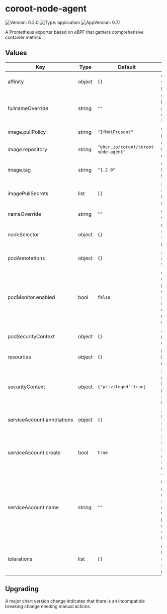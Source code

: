 # coroot-node-agent

![Version: 0.2.0](https://img.shields.io/badge/Version-0.2.0-informational?style=flat-square) ![Type: application](https://img.shields.io/badge/Type-application-informational?style=flat-square) ![AppVersion: 0.7.1](https://img.shields.io/badge/AppVersion-0.7.1-informational?style=flat-square)

A Prometheus exporter based on eBPF that gathers comprehensive container metrics

## Values

| Key | Type | Default | Description |
|-----|------|---------|-------------|
| affinity | object | `{}` | affinity for scheduling pods |
| fullnameOverride | string | `""` | Overrides helm-generated chart fullname |
| image.pullPolicy | string | `"IfNotPresent"` | Overrides pull policy |
| image.repository | string | `"ghcr.io/coroot/coroot-node-agent"` | Overrides the image repository |
| image.tag | string | `"1.2.0"` | Overrides the image tag |
| imagePullSecrets | list | `[]` | specifies pull secrets for image repository |
| nameOverride | string | `""` | overrides chart name |
| nodeSelector | object | `{}` | node selector for scheduling pods |
| podAnnotations | object | `{}` | Additional annotations for pods |
| podMonitor.enabled | bool | `false` | enables pod monitor for prometheus-operator to scrape metrics from coroot-node-agent daemonset |
| podSecurityContext | object | `{}` | Additional pod security context |
| resources | object | `{}` | resource limits and requests |
| securityContext | object | `{"privileged":true}` | Security context. Needs privileged to scrape host metrics |
| serviceAccount.annotations | object | `{}` | Annotations to add to the service account |
| serviceAccount.create | bool | `true` | Specifies whether a service account should be created |
| serviceAccount.name | string | `""` | The name of the service account to use. If not set and create is true, a name is generated using the fullname template |
| tolerations | list | `[]` | node tolerations for scheduling pods |

## Upgrading

A major chart version change indicates that there is an incompatible breaking change needing manual actions.